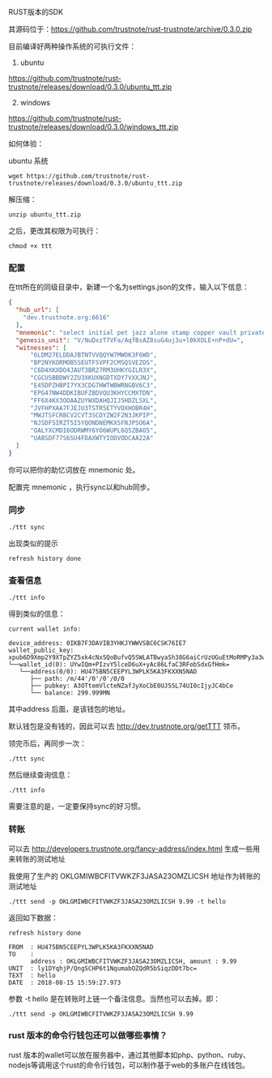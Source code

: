 RUST版本的SDK

其源码位于：https://github.com/trustnote/rust-trustnote/archive/0.3.0.zip

目前编译好两种操作系统的可执行文件：

1. ubuntu

https://github.com/trustnote/rust-trustnote/releases/download/0.3.0/ubuntu_ttt.zip

2. windows

https://github.com/trustnote/rust-trustnote/releases/download/0.3.0/windows_ttt.zip


如何体验：


ubuntu 系统

```
wget https://github.com/trustnote/rust-trustnote/releases/download/0.3.0/ubuntu_ttt.zip
```

解压缩：

```
unzip ubuntu_ttt.zip
```

之后，更改其权限为可执行：

```
chmod +x ttt
```

### 配置

在ttt所在的同级目录中，新建一个名为settings.json的文件，输入以下信息：

```json
{
  "hub_url": [
    "dev.trustnote.org:6616"
  ],
  "mnemonic": "select initial pet jazz alone stamp copper vault private slight rocket stock",
  "genesis_unit": "V/NuDxzT7VFa/AqfBsAZ8suG4uj3u+l0kXOLE+nP+dU=",
  "witnesses": [
      "6LDM27ELDDAJBTNTVVQQYW7MWOK3F6WD",
      "BP2NYKORMOB5SEUTFSVPF2CMSQSVEZOS",
      "C6D4XKXDO4JAUT3BR27RM3UHKYGILR3X",
      "CGCU5BBDWY2ZU3XKUXNGDTXDY7VXXJNJ",
      "E45DPZHBPI7YX3CDG7HWTWBWRNGBV6C3",
      "EPG47NW4DDKIBUFZBDVQU3KHYCCMXTDN",
      "FF6X4KX3OOAAZUYWXDAHQJIJ5HDZLSXL",
      "JVFHPXAA7FJEJU3TSTR5ETYVOXHOBR4H",
      "MWJTSFCRBCV2CVT3SCDYZW2F2N3JKPIP",
      "NJSDFSIRZT5I5YQONDNEMKXSFNJPSO6A",
      "OALYXCMDI6ODRWMY6YO6WUPL6Q5ZBAO5",
      "UABSDF77S6SU4FDAXWTYIODVODCAA22A"
  ]
}
```

你可以把你的助忆词放在 mnemonic 处。

配置完 mnemonic ，执行sync以和hub同步。

### 同步

```
./ttt sync
```

出现类似的提示
```
refresh history done
```

### 查看信息

```
./ttt info
```

得到类似的信息：

```
current wallet info:

device_address: 0IKB7F3DAVIB3YHKJYWWVSBC6CSK76IE7
wallet_public_key: xpub6D9Xmp2Y9XTpZYZ5xk4cNxSQoBufvQ5SWLATBwyaSh38G6aiCrUzUGuEtMoRMPy3a3wKJ8B6obtpUvu89sBbadqah9iXLWohTZi9FWj7JML
└──wallet_id(0): UYwIQm+PIzvY5lceD6uX+yAc86LfaC3RFobSdxGfHmk=
   └──address(0/0): HU475BN5CEEPYL3WPLK5KA3FKXXN5NAD
      ├── path: /m/44'/0'/0'/0/0
      ├── pubkey: A3OTtemVlcteNZafJyXoCbE0UJ5SL74UI0cIjyJC4bCe
      └── balance: 299.999MN

```

其中address 后面，是该钱包的地址。

默认钱包是没有钱的，因此可以去 http://dev.trustnote.org/getTTT 领币。

领完币后，再同步一次：

```
./ttt sync
```

然后继续查询信息：

```
./ttt info
```

需要注意的是，一定要保持sync的好习惯。


### 转账

可以去 http://developers.trustnote.org/fancy-address/index.html 生成一些用来转账的测试地址

我使用了生产的 OKLGMIWBCFITVWKZF3JASA23OMZLICSH 地址作为转账的测试地址

```
./ttt send -p OKLGMIWBCFITVWKZF3JASA23OMZLICSH 9.99 -t hello
```

返回如下数据：

```
refresh history done

FROM  : HU475BN5CEEPYL3WPLK5KA3FKXXN5NAD
TO    : 
      address : OKLGMIWBCFITVWKZF3JASA23OMZLICSH, amount : 9.99
UNIT  : ly1DYqhjP/QngSCHP6t1NqumabOZQdR5bSiqzDDt7bc=
TEXT  : hello
DATE  : 2018-08-15 15:59:27.973
```

参数 -t hello 是在转账时上链一个备注信息。当然也可以去掉。即：

```
./ttt send -p OKLGMIWBCFITVWKZF3JASA23OMZLICSH 9.99
```

### rust 版本的命令行钱包还可以做哪些事情？

rust 版本的wallet可以放在服务器中，通过其他脚本如php、python、ruby、nodejs等调用这个rust的命令行钱包，可以制作基于web的多账户在线钱包。
